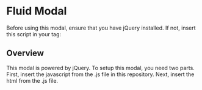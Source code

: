 # Fluid Modal

Before using this modal, ensure that you have jQuery installed. If not, insert this script in your <head> tag:
<code>  <script src="https://ajax.googleapis.com/ajax/libs/jquery/3.3.1/jquery.min.js"></script></code>
  
## Overview

This modal is powered by jQuery. To setup this modal, you need two parts. First, insert the javascript from the .js file in this repository. Next, insert the html from the .js file.
